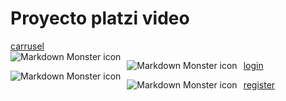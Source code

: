 # Proyecto platzi video
[carrusel](https://felipebel25.github.io/platzivideo/index.html)<br>
<img src="http://imgfz.com/i/u0CoFk8.png"
     alt="Markdown Monster icon"
     style="float: left; margin-right: 10px;" />

[login](https://felipebel25.github.io/platzivideo/login.html)
     <img src="http://imgfz.com/i/QtdArzP.png"
     alt="Markdown Monster icon"
     style="float: left; margin-right: 10px;" />
     <img src="http://imgfz.com/i/ZrQmiSb.png"
     alt="Markdown Monster icon"
     style="float: left; margin-right: 10px;" />


[register](https://felipebel25.github.io/platzivideo/register.html)
 <img src="http://imgfz.com/i/gwQU7jf.png"
     alt="Markdown Monster icon"
     style="float: left; margin-right: 10px;" />
